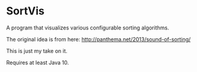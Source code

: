# SortVis
A program that visualizes various configurable sorting algorithms.

The original idea is from here:
http://panthema.net/2013/sound-of-sorting/

This is just my take on it.

Requires at least Java 10.

